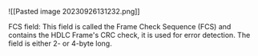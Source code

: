 ![[Pasted image 20230926131232.png]]

FCS field:
This field is called the Frame Check Sequence (FCS) and contains the
HDLC Frame's CRC check, it is used for error detection.
The field is either 2- or 4-byte long.
